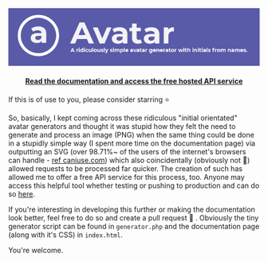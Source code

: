 <div align="center">
<a href="https://avatars.oxro.io"><img alt="avatars.oxro.io" src="icon.png"></a>
<h4><a href="https://avatars.oxro.io">Read the documentation and access the free hosted API service</a></h4>
</div>

If this is of use to you, please consider starring ⭐

So, basically, I kept coming across these ridiculous "initial orientated" avatar generators and thought it was stupid how they felt the need to generate and process an image (PNG) when the same thing could be done in a stupidly simple way (I spent more time on the documentation page) via outputting an SVG (over 98.71%~ of the users of the internet's browsers can handle - [ref caniuse.com](https://caniuse.com/#feat=svg)) which also coincidentally (obviously not 🤭) allowed requests to be processed far quicker. The creation of such has allowed me to offer a free API service for this process, too. Anyone may access this helpful tool whether testing or pushing to production and can do so [here](https://avatars.oxro.io).

If you're interesting in developing this further or making the documentation look better, feel free to do so and create a pull request 🙏 . Obviously the tiny generator script can be found in `generator.php` and the documentation page (along with it's CSS) in `index.html`.


You're welcome.
